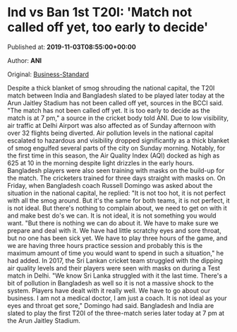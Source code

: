 
# Ind vs Ban 1st T20I: 'Match not called off yet, too early to decide'

Published at: **2019-11-03T08:55:00+00:00**

Author: **ANI**

Original: [Business-Standard](https://www.business-standard.com/article/news-ani/delhi-t20i-match-between-india-and-bangladesh-not-called-off-yet-119110300318_1.html)

Despite a thick blanket of smog shrouding the national capital, the T20I match between India and Bangladesh slated to be played later today at the Arun Jaitley Stadium has not been called off yet, sources in the BCCI said.
"The match has not been called off yet. It is too early to decide as the match is at 7 pm," a source in the cricket body told ANI.
Due to low visibility, air traffic at Delhi Airport was also affected as of Sunday afternoon with over 32 flights being diverted.
Air pollution levels in the national capital escalated to hazardous and visibility dropped significantly as a thick blanket of smog engulfed several parts of the city on Sunday morning.
Notably, for the first time in this season, the Air Quality Index (AQI) docked as high as 625 at 10 in the morning despite light drizzles in the early hours.
Bangladesh players were also seen training with masks on the build-up for the match. The cricketers trained for three days straight with masks on.
On Friday, when Bangladesh coach Russell Domingo was asked about the situation in the national capital, he replied: "It is not too hot, it is not perfect with all the smog around. But it's the same for both teams, it is not perfect, it is not ideal. But there's nothing to complain about, we need to get on with it and make best do's we can. It is not ideal, it is not something you would want.
"But there is nothing we can do about it. We have to make sure we prepare and deal with it. We have had little scratchy eyes and sore throat, but no one has been sick yet. We have to play three hours of the game, and we are having three hours practice session and probably this is the maximum amount of time you would want to spend in such a situation," he had added.
In 2017, the Sri Lankan cricket team struggled with the dipping air quality levels and their players were seen with masks on during a Test match in Delhi.
"We know Sri Lanka struggled with it the last time. There's a bit of pollution in Bangladesh as well so it is not a massive shock to the system. Players have dealt with it really well. We have to go about our business. I am not a medical doctor, I am just a coach. It is not ideal as your eyes and throat get sore," Domingo had said.
Bangladesh and India are slated to play the first T20I of the three-match series later today at 7 pm at the Arun Jaitley Stadium.
